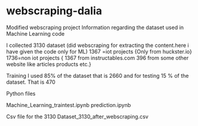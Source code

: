 # webscraping-dalia
Modified webscraping project
Information regarding the dataset used in Machine Learning code

I collected 3130 dataset (did webscraping for extracting the content.here i have given the code only for ML)
1367 =iot projects 
{Only from huckster.io}
1736=non iot projects
{ 1367 from instructables.com
396 from some other website like articles products etc.}


Training I used 85% of the dataset that is 2660 and for testing 15 % of the dataset. That is 470

Python files

Machine_Learning_traintest.ipynb
prediction.ipynb

Csv file for the 3130
Dataset_3130_after_webscraping.csv
